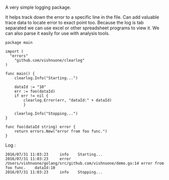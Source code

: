 A very simple logging package. 

It helps track down the error to a specific line in the file. 
Can add valuable trace data to locate error to exact point too.
Because the log is tab separated we can use excel or other spreadsheet programs to view it. We can also parse it easily for use with analysis tools.


```
package main

import (
  "errors"
	"github.com/vishnuone/clearlog"
)

func main() {
	clearlog.Info("Starting...")
	
	dataId := "10"
	err := foo(dataId)
	if err != nil {
	    clearlog.Error(err, "dataId:" + dataId)
        }
        
	clearlog.Info("Stopping...")
}

func foo(dataId string) error {
	return errors.New("error from foo func.")
}
```


Log : 

```
2016/07/31 11:03:23 	info	Starting...
2016/07/31 11:03:23 	error	/Users/vishnuone/golang/src/github.com/vishnuone/demo.go:14	error from foo func.	dataId:10
2016/07/31 11:03:23 	info	Stopping...
```
